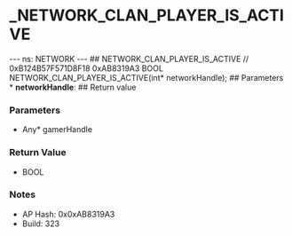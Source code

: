 # _NETWORK_CLAN_PLAYER_IS_ACTIVE

--- ns: NETWORK --- ## NETWORK_CLAN_PLAYER_IS_ACTIVE  // 0xB124B57F571D8F18 0xAB8319A3 BOOL NETWORK_CLAN_PLAYER_IS_ACTIVE(int* networkHandle);   ## Parameters * **networkHandle**:  ## Return value

### Parameters
* Any* gamerHandle

### Return Value
* BOOL

### Notes
* AP Hash: 0x0xAB8319A3
* Build: 323

